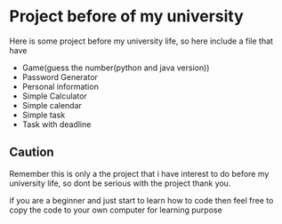 # Project before of my university

Here is some project before my university life, so here include a file that have 
- Game(guess the number(python and java version))
- Password Generator
- Personal information
- Simple Calculator
- Simple calendar
- Simple task
- Task with deadline

## Caution
Remember this is only a the project that i have interest to do before my university life, so dont be serious with the project thank you.

if you are a beginner and just start to learn how to code then feel free to copy the code to your own computer for learning purpose
